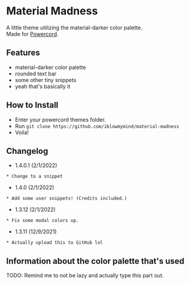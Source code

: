 # Material Madness

A little theme utilizing the material-darker color palette.  
Made for [Powercord](https://powercord.dev).

## Features

- material-darker color palette
- rounded text bar
- some other tiny snippets
- yeah that's basically it

## How to Install

- Enter your powercord themes folder.
- Run `git clone https://github.com/iblowmymind/material-madness`
- Voila!

## Changelog

- 1.4.0.1 (2/1/2022)
```text
* Change to a snippet
```

- 1.4.0 (2/1/2022)
```text
* Add some user snippets! (Credits included.)
```

- 1.3.12 (2/1/2022)
```text
* Fix some modal colors up.
```

- 1.3.11 (12/9/2021)
```text
* Actually upload this to GitHub lol
```

## Information about the color palette that's used

TODO: Remind me to not be lazy and actually type this part out.
